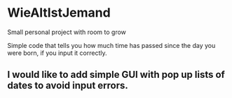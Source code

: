 # WieAltIstJemand
Small personal project with room to grow

Simple code that tells you how much time has passed since the day you were born, if you input it correctly.

I would like to add simple GUI with pop up lists of dates to avoid input errors.
----

